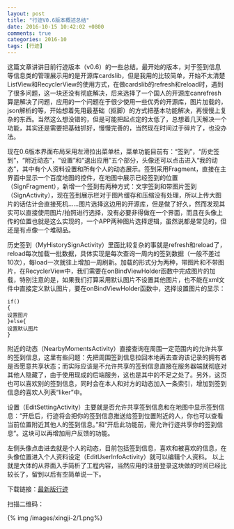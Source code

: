 ```yaml
---
layout: post
title: "行迹V0.6版本概述总结"
date: 2016-10-15 10:42:02 +0800
comments: true
categories: 2016-10
tags: [行迹]
---
```

这篇文章讲讲目前行迹版本（v0.6）的一些总结。最开始的版本，对于签到信息等信息类的管理展示用的是开源库cardslib，但是我用的比较简单，开始不太清楚ListView和RecyclerView的使用方式，在做cardslib的refresh和reload时，遇到了很多问题，这一块还没有彻底解决，后来选择了一个国人的开源库canrefresh算是解决了问题，应用的一个问题在于很少使用一些优秀的开源库，图片加载的，json解析的等，开始想着先用最基础（抠脚）的方式把基本功能解决，再慢慢上复杂的东西。当然这么想没错的，但是可能把起点定的太低了，总想着几天解决一个功能，其实还是需要把基础抓好，慢慢完善的，当然现在时间过于碎片了，也没办法。<!--more-->

现在0.6版本界面布局采用左滑拉出菜单栏，菜单功能目前有：“签到”，“历史签到”，“附近动态”，“设置”和“退出应用”五个部分，头像还可以点击进入“我的动态”，其中有个人资料设置和所有个人的动态展示。签到采用Fragment，直接在主界面中显示一个百度地图的控件，在地图中展示已经签到的位置（SignFragment），新增一个签到有两种方式：文字签到和带图片签到（SignActivity），现在签到展示栏对于图片缓存和压缩没有处理，所以上传大图片的话估计会直接死机……图片选择这边用的开源库，但是做了好久，然而发现其实可以直接使用图片/拍照进行选择，没有必要非得做在一个界面，而且在头像上传的位置也就是这么实现的，一个APP两种图片选择逻辑，虽然说都是常见的，但还是有点像一个堆砌品。

历史签到（MyHistorySignActivity）里面比较复杂的事就是refresh和reload了，reload每次加载一批数据，具体实现是每次查询一周内的签到数据（一般不差过10次），每load一次就往上增加一周刷新。加载的形式分为两种，带图片和不带图片，在RecyclerView中，我们需要在onBindViewHolder函数中完成图片的加载，特别注意的是，如果我们打算采用默认图片不设置其他图片，也不能在xml文件中直接定义默认图片，要在onBindViewHolder函数中，选择设置图片的显示：
```
if()
{
设置图片
}else{
设置默认图片
}
```

附近的动态（NearbyMomentsActivity）直接查询在周围一定范围内的允许共享的签到信息，这里有些问题：先把周围签到信息拉回本地再去查询该记录的拥有者是否愿意共享状态；而实际应该是不允许共享的签到信息直接在服务器端就彻底对其他人隐藏了，由于使用现成的后端服务，这也是其中的不足之处了。另外，这页也可以喜欢别的签到信息，同时会在本人和对方的动态加入一条索引，增加到签到信息的喜欢人列表“liker”中。

设置（EditSettingActivity）主要就是否允许共享签到信息和在地图中显示签到信息：“开启后，行迹将会把你的签到信息推送给签到位置附近的人，你也可以查看当前位置附近其他人的签到信息。”和“开启此功能前，需允许行迹共享你的签到信息”。这块可以再增加用户反馈的功能。

左侧头像点击进去就是个人的动态，目前包括签到信息，喜欢和被喜欢的信息，在头像位置进入个人资料设定（EditUserInfoActivity）就可以编辑个人资料。
以上就是大体的从界面入手简析了工程内容，当然应用的注册登录这块做的时间已经比较长了，留到以后有空简单说一下。

下载链接：[最新版行迹](http://123.206.214.17/xingji/xingji.apk)  

扫描二维码： 

{% img /images/xingji-2/1.png%} 